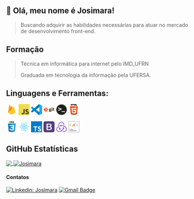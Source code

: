 ## 👩 Olá, meu nome é <strong>Josimara!</strong>
>Buscando adquirir as habilidades necessárias para atuar no mercado de desenvolvimento front-end. 


## **Formação**

> Técnica em informática para internet pelo IMD_UFRN 
> 
> Graduada em tecnologia da informação pela UFERSA.

## **Linguagens e Ferramentas:**

<code><img height="30" src="https://raw.githubusercontent.com/github/explore/80688e429a7d4ef2fca1e82350fe8e3517d3494d/topics/firebase/firebase.png"></code>
<code><img height="30" src="https://raw.githubusercontent.com/github/explore/80688e429a7d4ef2fca1e82350fe8e3517d3494d/topics/javascript/javascript.png"></code>
<code><img height="30" src="https://raw.githubusercontent.com/github/explore/80688e429a7d4ef2fca1e82350fe8e3517d3494d/topics/visual-studio-code/visual-studio-code.png"></code>
<code><img height="30" src="https://raw.githubusercontent.com/github/explore/80688e429a7d4ef2fca1e82350fe8e3517d3494d/topics/git/git.png"></code>
<code><img height="30" src="https://raw.githubusercontent.com/github/explore/80688e429a7d4ef2fca1e82350fe8e3517d3494d/topics/terminal/terminal.png"></code>
<code><img height="30" src="https://raw.githubusercontent.com/github/explore/80688e429a7d4ef2fca1e82350fe8e3517d3494d/topics/html/html.png"></code>
>
<code><img height="30" src="https://raw.githubusercontent.com/github/explore/80688e429a7d4ef2fca1e82350fe8e3517d3494d/topics/css/css.png"></code>
<code><img height="30" src="https://raw.githubusercontent.com/github/explore/80688e429a7d4ef2fca1e82350fe8e3517d3494d/topics/react/react.png"></code>
<code><img height="30" src="https://raw.githubusercontent.com/github/explore/80688e429a7d4ef2fca1e82350fe8e3517d3494d/topics/typescript/typescript.png"></code>
<code><img height="30" src="https://raw.githubusercontent.com/github/explore/80688e429a7d4ef2fca1e82350fe8e3517d3494d/topics/bootstrap/bootstrap.png"></code>
<code><img height="30" src="https://raw.githubusercontent.com/github/explore/80688e429a7d4ef2fca1e82350fe8e3517d3494d/topics/redux/redux.png"></code>
<code><img height="30" src="https://raw.githubusercontent.com/github/explore/80688e429a7d4ef2fca1e82350fe8e3517d3494d/topics/styled-components/styled-components.png"></code>


## **GitHub Estatísticas**

<a href="https://github.com/">
  <img align="center" src="https://github-readme-stats.vercel.app/api/top-langs/?username=josimara-lima2&theme=dracula&hide_langs_below=1" />
</a>

<a href="https://github.com/">
 <img align="center" src="https://github-readme-stats.vercel.app/api?username=josimara-lima2&show_icons=true&theme=dracula&line_height=27" alt=Josimara github stats"/>
</a>

#### Contatos

[linkedin]:https://www.linkedin.com/in/josimara-silva-58ba4b164/
[email]:josybehlul@gmail.com

[![Linkedin: Josimara](https://img.shields.io/badge/-Josimara-blue?style=flat-square&logo=Linkedin&logoColor=white&link=[linkedin])]([linkedin])
[![Gmail Badge](https://img.shields.io/badge/-Gmail-006bed?style=flat-square&logo=Gmail&logoColor=white&link=josimara:josybehlul@gmail.com)](josimara:josybehlul@gmail.com)
